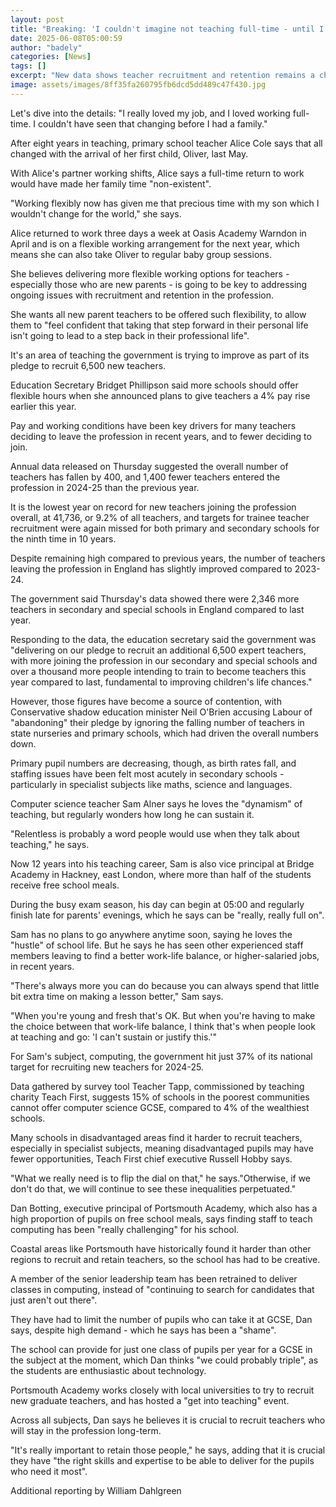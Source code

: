 ```yaml
---
layout: post
title: "Breaking: 'I couldn't imagine not teaching full-time - until I had my baby'"
date: 2025-06-08T05:00:59
author: "badely"
categories: [News]
tags: []
excerpt: "New data shows teacher recruitment and retention remains a challenge - particularly in disadvantaged areas."
image: assets/images/8ff35fa260795fb6dcd5dd489c47f430.jpg
---
```


Let's dive into the details: "I really loved my job, and I loved working full-time. I couldn't have seen that changing before I had a family."

After eight years in teaching, primary school teacher Alice Cole says that all changed with the arrival of her first child, Oliver, last May.

With Alice's partner working shifts, Alice says a full-time return to work would have made her family time "non-existent".

"Working flexibly now has given me that precious time with my son which I wouldn't change for the world," she says.

Alice returned to work three days a week at Oasis Academy Warndon in April and is on a flexible working arrangement for the next year, which means she can also take Oliver to regular baby group sessions.

She believes delivering more flexible working options for teachers - especially those who are new parents - is going to be key to addressing ongoing issues with recruitment and retention in the profession.

She wants all new parent teachers to be offered such flexibility, to allow them to "feel confident that taking that step forward in their personal life isn't going to lead to a step back in their professional life".

It's an area of teaching the government is trying to improve as part of its pledge to recruit 6,500 new teachers.

Education Secretary Bridget Phillipson said more schools should offer flexible hours when she announced plans to give teachers a 4% pay rise earlier this year.

Pay and working conditions have been key drivers for many teachers deciding to leave the profession in recent years, and to fewer deciding to join.

Annual data released on Thursday suggested the overall number of teachers has fallen by 400, and 1,400 fewer teachers entered the profession in 2024-25 than the previous year.

It is the lowest year on record for new teachers joining the profession overall, at 41,736, or 9.2% of all teachers, and targets for trainee teacher recruitment were again missed for both primary and secondary schools for the ninth time in 10 years.

Despite remaining high compared to previous years, the number of teachers leaving the profession in England has slightly improved compared to 2023-24.

The government said Thursday's data showed there were 2,346 more teachers in secondary and special schools in England compared to last year.

Responding to the data, the education secretary said the government was "delivering on our pledge to recruit an additional 6,500 expert teachers, with more joining the profession in our secondary and special schools and over a thousand more people intending to train to become teachers this year compared to last, fundamental to improving children's life chances."

However, those figures have become a source of contention, with Conservative shadow education minister Neil O'Brien accusing Labour of "abandoning" their pledge by ignoring the falling number of teachers in state nurseries and primary schools, which had driven the overall numbers down.

Primary pupil numbers are decreasing, though, as birth rates fall, and staffing issues have been felt most acutely in secondary schools - particularly in specialist subjects like maths, science and languages.

Computer science teacher Sam Alner says he loves the "dynamism" of teaching, but regularly wonders how long he can sustain it.

"Relentless is probably a word people would use when they talk about teaching," he says.

Now 12 years into his teaching career, Sam is also vice principal at Bridge Academy in Hackney, east London, where more than half of the students receive free school meals.

During the busy exam season, his day can begin at 05:00 and regularly finish late for parents' evenings, which he says can be "really, really full on".

Sam has no plans to go anywhere anytime soon, saying he loves the "hustle" of school life. But he says he has seen other experienced staff members leaving to find a better work-life balance, or higher-salaried jobs, in recent years.

"There's always more you can do because you can always spend that little bit extra time on making a lesson better," Sam says.

"When you're young and fresh that's OK. But when you're having to make the choice between that work-life balance, I think that's when people look at teaching and go: 'I can't sustain or justify this.'"

For Sam's subject, computing, the government hit just 37% of its national target for recruiting new teachers for 2024-25.

Data gathered by survey tool Teacher Tapp, commissioned by teaching charity Teach First, suggests 15% of schools in the poorest communities cannot offer computer science GCSE, compared to 4% of the wealthiest schools.

Many schools in disadvantaged areas find it harder to recruit teachers, especially in specialist subjects, meaning disadvantaged pupils may have fewer opportunities, Teach First chief executive Russell Hobby says.

"What we really need is to flip the dial on that," he says."Otherwise, if we don't do that, we will continue to see these inequalities perpetuated."

Dan Botting, executive principal of Portsmouth Academy, which also has a high proportion of pupils on free school meals, says finding staff to teach computing has been "really challenging" for his school.

Coastal areas like Portsmouth have historically found it harder than other regions to recruit and retain teachers, so the school has had to be creative.

A member of the senior leadership team has been retrained to deliver classes in computing, instead of "continuing to search for candidates that just aren't out there".

They have had to limit the number of pupils who can take it at GCSE, Dan says, despite high demand - which he says has been a "shame".

The school can provide for just one class of pupils per year for a GCSE in the subject at the moment, which Dan thinks "we could probably triple", as the students are enthusiastic about technology.

Portsmouth Academy works closely with local universities to try to recruit new graduate teachers, and has hosted a "get into teaching" event.

Across all subjects, Dan says he believes it is crucial to recruit teachers who will stay in the profession long-term.

"It's really important to retain those people," he says, adding that it is crucial they have "the right skills and expertise to be able to deliver for the pupils who need it most".

Additional reporting by William Dahlgreen

